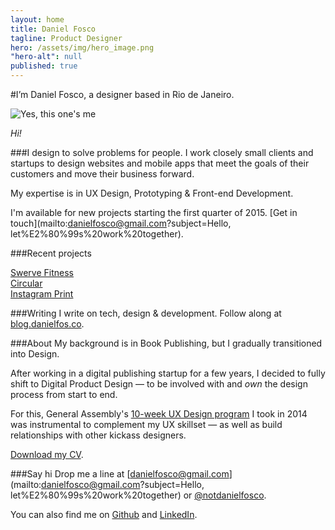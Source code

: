 ```yaml
---
layout: home
title: Daniel Fosco
tagline: Product Designer
hero: /assets/img/hero_image.png
"hero-alt": null
published: true
---
```


#I’m <span class="accent">Daniel Fosco</span>, a designer based in Rio de Janeiro.

![Yes, this one's me](http://i.imgur.com/GMkqnNn.jpg)

<em>Hi!</em>

###I design to solve problems for people.
I work closely small clients and startups to design websites and mobile apps that meet the goals of their customers and move their business forward.

My expertise is in <span class="accent">UX Design</span>, <span class="accent">Prototyping</span> & <span class="accent">Front-end Development</span>.

I'm available for new projects starting the first quarter of 2015. [Get in touch](mailto:danielfosco@gmail.com?subject=Hello, let%E2%80%99s%20work%20together).

###Recent projects
<div class="button-wrap">
    <a href="{{ site.url }}/swerve-app">
        <div class="btn">
            Swerve Fitness
        </div>
    </a>
</div>

<div class="button-wrap">
    <a href="{{ site.url }}/circular-app">
        <div class="btn">
            Circular
        </div>
    </a>
</div>

<div class="button-wrap">
    <a href="{{ site.url }}/instagram-print">
        <div class="btn">
            Instagram Print
        </div>
    </a>    
</div>

###Writing
I write on tech, design & development. Follow along at [blog.danielfos.co](http://blog.danielfos.co/).

###About
My background is in Book Publishing, but I gradually transitioned into Design.

After working in a digital publishing startup for a few years, I decided to fully shift to Digital Product Design — to be involved with and *own* the design process from start to end.

For this, General Assembly's <a href="https://generalassemb.ly/education/user-experience-design-immersive/new-york-city" target="_blank">10-week UX Design program</a> I took in 2014 was instrumental to complement my UX skillset — as well as build relationships with other kickass designers.

<a href="http://f.cl.ly/items/1J352y0G2r3w313J3v3M/cv_danielfosco.pdf" target="_blank">Download my CV</a>.

###Say hi
Drop me a line at [danielfosco@gmail.com](mailto:danielfosco@gmail.com?subject=Hello, let%E2%80%99s%20work%20together) or [@notdanielfosco](https://www.twitter.com/notdanielfosco). 

You can also find me on [Github](https://github.com/dfosco) and [LinkedIn](https://www.linkedin.com/in/danielfosco/en).